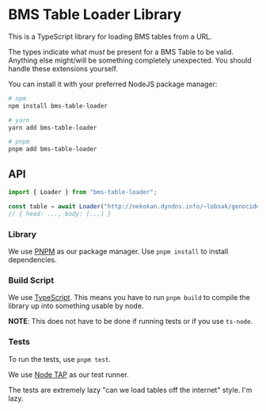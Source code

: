 # BMS Table Loader Library

This is a TypeScript library for loading BMS tables from a URL.

The types indicate what *must* be present for a BMS Table to be valid. Anything else might/will
be something completely unexpected. You should handle these extensions yourself.

You can install it with your preferred NodeJS package manager:
```sh
# npm
npm install bms-table-loader

# yarn
yarn add bms-table-loader

# pnpm
pnpm add bms-table-loader
```

## API

```ts
import { Loader } from "bms-table-loader";

const table = await Loader("http://nekokan.dyndns.info/~lobsak/genocide/insane.html");
// { head: ..., body: [...] }
```

### Library

We use [PNPM](https://pnpm.io) as our package manager. Use `pnpm install` to install dependencies.

### Build Script

We use [TypeScript](https://typescriptlang.org). This means you have to run `pnpm build` to compile the library up into something usable by node.

**NOTE**: This does not have to be done if running tests or if you use `ts-node`.

### Tests

To run the tests, use `pnpm test`.

We use [Node TAP](https://node-tap.org) as our test runner.

The tests are extremely lazy "can we load tables off the internet" style. I'm lazy.